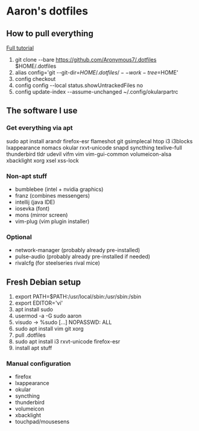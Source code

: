 # Aaron's dotfiles
## How to pull everything

[Full tutorial](https://www.atlassian.com/git/tutorials/dotfiles)

1. git clone --bare https://github.com/Aronymous7/.dotfiles $HOME/.dotfiles
2. alias config='git --git-dir=$HOME/.dotfiles/ --work-tree=$HOME'
3. config checkout
4. config config --local status.showUntrackedFiles no
5. config update-index --assume-unchanged ~/.config/okularpartrc

## The software I use
### Get everything via apt

sudo apt install arandr firefox-esr flameshot git gsimplecal htop i3 i3blocks lxappearance nomacs okular rxvt-unicode snapd syncthing texlive-full thunderbird tldr udevil vifm vim vim-gui-common volumeicon-alsa xbacklight xorg xsel xss-lock

### Non-apt stuff

- bumblebee (intel + nvidia graphics)
- franz (combines messengers)
- intellij (java IDE)
- iosevka (font)
- mons (mirror screen)
- vim-plug (vim plugin installer)

### Optional

- network-manager (probably already pre-installed)
- pulse-audio (probably already pre-installed if needed)
- rivalcfg (for steelseries rival mice)

## Fresh Debian setup

1. export PATH=$PATH:/usr/local/sbin:/usr/sbin:/sbin
1. export EDITOR='vi'
1. apt install sudo
1. usermod -a -G sudo aaron
1. visudo -> %sudo [...] NOPASSWD: ALL
1. sudo apt install vim git xorg
1. pull .dotfiles
1. sudo apt install i3 rxvt-unicode firefox-esr
1. install apt stuff

### Manual configuration

- firefox
- lxappearance
- okular
- syncthing
- thunderbird
- volumeicon
- xbacklight
- touchpad/mousesens
